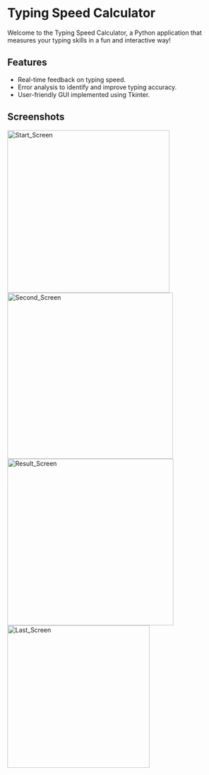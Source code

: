 # Typing Speed Calculator

Welcome to the Typing Speed Calculator, a Python application that measures your typing skills in a fun and interactive way!

## Features

- Real-time feedback on typing speed.
- Error analysis to identify and improve typing accuracy.
- User-friendly GUI implemented using Tkinter.

## Screenshots
<img width="367" alt="Start_Screen" src="https://github.com/Sampada0808/Typing_Speed_Calculator/assets/134580944/636eb0d0-e7f1-4a62-adcb-74daf9d682b9">
<img width="375" alt="Second_Screen" src="https://github.com/Sampada0808/Typing_Speed_Calculator/assets/134580944/e03f5995-7f0d-48f1-a334-779d345e8932">
<img width="376" alt="Result_Screen" src="https://github.com/Sampada0808/Typing_Speed_Calculator/assets/134580944/6756d305-a38e-4291-9a33-0f2cc73a1f90">
<img width="322" alt="Last_Screen" src="https://github.com/Sampada0808/Typing_Speed_Calculator/assets/134580944/5dafe311-a1a3-4242-b02a-6a8fbd906403">
